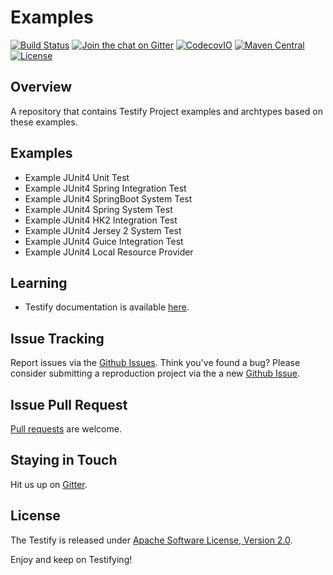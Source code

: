 # Examples
[![Build Status](https://travis-ci.org/testify-project/examples.svg?branch=develop)](https://travis-ci.org/testify-project/examples)
[![Join the chat on Gitter](https://badges.gitter.im/testify-project/Lobby.svg)](https://gitter.im/testify-project/Lobby?utm_source=badge&utm_medium=badge&utm_campaign=pr-badge&utm_content=badge)
[![CodecovIO](https://codecov.io/github/testify-project/examples/coverage.svg?branch=develop)](https://codecov.io/github/testify-project/examples?branch=develop)
[![Maven Central](https://img.shields.io/maven-central/v/org.testifyproject.examples/parent.svg)]()
[![License](https://img.shields.io/badge/license-Apache%20License%202-lightgrey.svg)](https://github.com/testify-project/examples/blob/develop/LICENSE)

## Overview
A repository that contains Testify Project examples and archtypes based on these examples.

## Examples
- Example JUnit4 Unit Test
- Example JUnit4 Spring Integration Test
- Example JUnit4 SpringBoot System Test
- Example JUnit4 Spring System Test
- Example JUnit4 HK2 Integration Test
- Example JUnit4 Jersey 2 System Test
- Example JUnit4 Guice Integration Test
- Example JUnit4 Local Resource Provider

## Learning
- Testify documentation is available [here][docs].

## Issue Tracking
Report issues via the [Github Issues][github-issues]. Think you've found a bug?
Please consider submitting a reproduction project via the a new [Github Issue][github-issues-new].

## Issue Pull Request
[Pull requests](http://help.github.com/send-pull-requests) are welcome.

## Staying in Touch
Hit us up on [Gitter][gitter].

## License
The Testify is released under [Apache Software License, Version 2.0](LICENSE).

Enjoy and keep on Testifying!


[docs]: http://fitburio.github.io/testify
[examples]: https://github.com/testify-project/examples/tree/develop/examples
[github-issues]: https://github.com/testify-project/examples/issues
[github-issues-new]: https://github.com/testify-project/examples/issues/new
[gitter]: https://gitter.im/testify-project/Lobby
